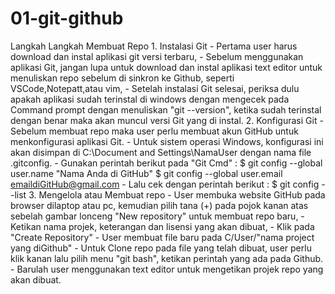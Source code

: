 # 01-git-github
Langkah Langkah Membuat Repo
    1. Instalasi Git
        - Pertama user harus download dan instal aplikasi git versi terbaru,
        - Sebelum menggunakan aplikasi Git, jangan lupa untuk download dan instal aplikasi text editor untuk menuliskan repo sebelum di sinkron ke Github, seperti VSCode,Notepatt,atau vim,
        - Setelah instalasi Git selesai, periksa dulu apakah aplikasi sudah terinstal di windows dengan mengecek pada Command prompt dengan menuliskan "git --version", ketika sudah terinstal dengan benar maka akan muncul versi Git yang di instal.
    2. Konfigurasi Git
        - Sebelum membuat repo maka user perlu membuat akun GitHub untuk menkonfigurasi aplikasi Git. 
        - Untuk sistem operasi Windows, konfigurasi ini akan disimpan di C:\Document and Settings\NamaUser dengan nama file .gitconfig. 
        - Gunakan perintah berikut pada "Git Cmd" :
        $ git config --global user.name "Nama Anda di GitHub"
        $ git config --global user.email emaildiGitHub@gmail.com
        - Lalu cek dengan perintah berikut :
        $ git config --list
    3. Mengelola atau Membuat repo
        - User membuka website GitHub pada browser dilaptop atau pc, kemudian pilih tana (+) pada pojok kanan atas sebelah gambar lonceng "New repository" untuk membuat repo baru, 
        - Ketikan nama projek, keterangan dan lisensi yang akan dibuat,
        - Klik pada "Create Repository"
        - User membuat file baru pada C/User/"nama project yang diGithub"
        - Untuk Clone repo pada file yang telah dibuat, user perlu klik kanan lalu pilih menu "git bash", ketikan perintah yang ada pada Github.
        - Barulah user menggunakan text editor untuk mengetikan projek repo yang akan dibuat.
